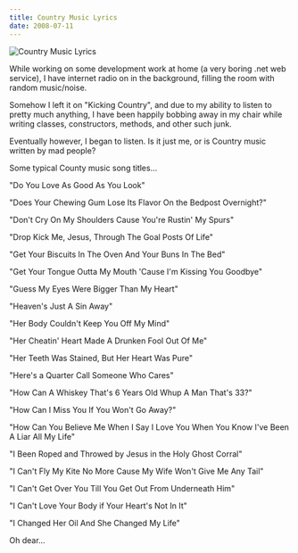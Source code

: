 ```yaml
---
title: Country Music Lyrics
date: 2008-07-11
---
```


![Country Music Lyrics](https://source.unsplash.com/_nRpqIBM40Q/1600x900)

While working on some development work at home (a very boring .net web service), I have internet radio on in the background, filling the room with random music/noise.

Somehow I left it on "Kicking Country", and due to my ability to listen to pretty much anything, I have been happily bobbing away in my chair while writing classes, constructors, methods, and other such junk.

Eventually however, I began to listen. Is it just me, or is Country music written by mad people?

Some typical County music song titles...

"Do You Love As Good As You Look"

"Does Your Chewing Gum Lose Its Flavor On the Bedpost Overnight?"

"Don't Cry On My Shoulders Cause You're Rustin' My Spurs"

"Drop Kick Me, Jesus, Through The Goal Posts Of Life"

"Get Your Biscuits In The Oven And Your Buns In The Bed"

"Get Your Tongue Outta My Mouth 'Cause I'm Kissing You Goodbye"

"Guess My Eyes Were Bigger Than My Heart"

"Heaven's Just A Sin Away"

"Her Body Couldn't Keep You Off My Mind"

"Her Cheatin' Heart Made A Drunken Fool Out Of Me"

"Her Teeth Was Stained, But Her Heart Was Pure"

"Here's a Quarter Call Someone Who Cares"

"How Can A Whiskey That's 6 Years Old Whup A Man That's 33?"

"How Can I Miss You If You Won't Go Away?"

"How Can You Believe Me When I Say I Love You When You Know I've Been A Liar All My Life"

"I Been Roped and Throwed by Jesus in the Holy Ghost Corral"

"I Can't Fly My Kite No More Cause My Wife Won't Give Me Any Tail"

"I Can't Get Over You Till You Get Out From Underneath Him"

"I Can't Love Your Body if Your Heart's Not In It"

"I Changed Her Oil And She Changed My Life"

Oh dear...